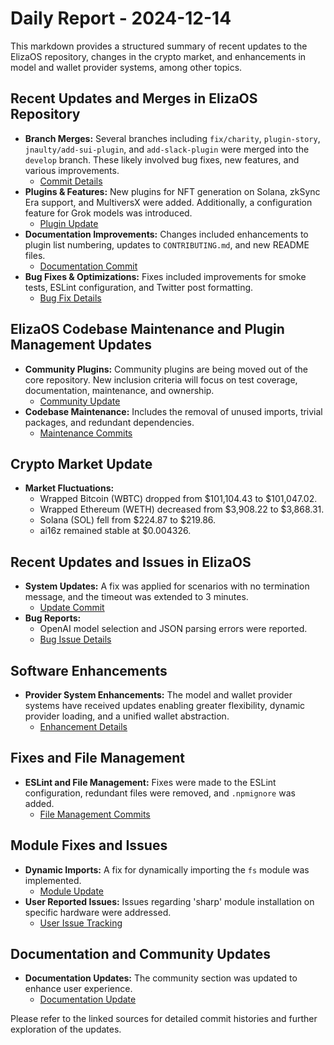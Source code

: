 # Daily Report - 2024-12-14

This markdown provides a structured summary of recent updates to the ElizaOS repository, changes in the crypto market, and enhancements in model and wallet provider systems, among other topics.

## Recent Updates and Merges in ElizaOS Repository

- **Branch Merges:** Several branches including `fix/charity`, `plugin-story`, `jnaulty/add-sui-plugin`, and `add-slack-plugin` were merged into the `develop` branch. These likely involved bug fixes, new features, and various improvements.
  - [Commit Details](https://github.com/elizaOS/eliza/commit/aa2cf4b42112b065a5977278453eb9690489f350)
- **Plugins & Features:** New plugins for NFT generation on Solana, zkSync Era support, and MultiversX were added. Additionally, a configuration feature for Grok models was introduced.
  - [Plugin Update](https://github.com/elizaOS/eliza/commit/0ca14a31da0d318f44c2be2ea617da6670f2b060)
- **Documentation Improvements:** Changes included enhancements to plugin list numbering, updates to `CONTRIBUTING.md`, and new README files.
  - [Documentation Commit](https://github.com/elizaOS/eliza/commit/dc7d73c899a76f193bf463d9c95a73969d169319)
- **Bug Fixes & Optimizations:** Fixes included improvements for smoke tests, ESLint configuration, and Twitter post formatting.
  - [Bug Fix Details](https://github.com/elizaOS/eliza/commit/40a22327394e920b7c050e247a92265db3864346)

## ElizaOS Codebase Maintenance and Plugin Management Updates

- **Community Plugins:** Community plugins are being moved out of the core repository. New inclusion criteria will focus on test coverage, documentation, maintenance, and ownership.
  - [Community Update](https://github.com/elizaOS/eliza/issues/1068)
- **Codebase Maintenance:** Includes the removal of unused imports, trivial packages, and redundant dependencies.
  - [Maintenance Commits](https://github.com/elizaOS/eliza/commit/a2611a947c4d857d2c8e46f628389dcaa9951bfe)

## Crypto Market Update

- **Market Fluctuations:** 
  - Wrapped Bitcoin (WBTC) dropped from $101,104.43 to $101,047.02.
  - Wrapped Ethereum (WETH) decreased from $3,908.22 to $3,868.31.
  - Solana (SOL) fell from $224.87 to $219.86.
  - ai16z remained stable at $0.004326.

## Recent Updates and Issues in ElizaOS

- **System Updates:** A fix was applied for scenarios with no termination message, and the timeout was extended to 3 minutes.
  - [Update Commit](https://github.com/elizaOS/eliza/commit/151ab67796fcb4b046b2a1d122b84a0938f669ec)
- **Bug Reports:** 
  - OpenAI model selection and JSON parsing errors were reported.
  - [Bug Issue Details](https://github.com/elizaOS/eliza/issues/1105)

## Software Enhancements

- **Provider System Enhancements:** The model and wallet provider systems have received updates enabling greater flexibility, dynamic provider loading, and a unified wallet abstraction.
  - [Enhancement Details](https://github.com/elizaOS/eliza/issues/1065)

## Fixes and File Management

- **ESLint and File Management:** Fixes were made to the ESLint configuration, redundant files were removed, and `.npmignore` was added.
  - [File Management Commits](https://github.com/elizaOS/eliza/commit/5258c23b23b64425f5ce66efde2213acaed34558)

## Module Fixes and Issues

- **Dynamic Imports:** A fix for dynamically importing the `fs` module was implemented.
  - [Module Update](https://github.com/elizaOS/eliza/commit/d5c8b43b05cd48d02ca390e4108bf5c0046b9a53)
- **User Reported Issues:** Issues regarding 'sharp' module installation on specific hardware were addressed.
  - [User Issue Tracking](https://github.com/elizaOS/eliza/issues/1119)

## Documentation and Community Updates

- **Documentation Updates:** The community section was updated to enhance user experience.
  - [Documentation Update](https://github.com/elizaOS/eliza/pull/1111)

Please refer to the linked sources for detailed commit histories and further exploration of the updates.
